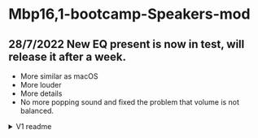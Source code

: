 # Mbp16,1-bootcamp-Speakers-mod

## 28/7/2022 New EQ present is now in test, will release it after a week.
- More similar as macOS
- More louder
- More details
- No more popping sound and fixed the problem that volume is not balanced.

<details>
  <summary>V1 readme</summary>
Config for Speakers optimization for MBP16 2019 in windows 10
 ###### Warning: Method may invalidate the warranty and caused speakers broken.
 ###### Disclaimer: I'll not be responsible for any damage to the device caused by using the method.

## Modify
  1.Install EqualizerAPO64-1.2.1.exe<br/>
  2.Choose and tick the playback device **"Speaker" only**<br/>
  3.Tick "Troubleshooting options (only use in case of problems)"<br/>
  4.Choose option **"Install as SFX/MFX"** or **"Install as SFX/EFX (experimental)"**. Other options will not working.<br/>
  5.Tick "Allow silent buffer modification"<br/>
  6.Click ok and **no not restart yet**.<br/>
  7.In the same folder, copy **config.txt** & **"DynamiQ-master"** to **C:\Program Files\EqualizerAPO\config** and replace.<br/>
  8.Copy **PCI_DEV_1803_SUBSYS_1887106B_PCI_SUBSYS_72708086.xml** to **C:\Windows\System32\dolbyaposvc** and instead the original.
  9.Reboot.
  10.Open Dolby Atmos, turn profile to Music, Warm.

## Files
```
- DynamiQ-master | The plugin use for reappear similar bass kick as MacOS.
- config.txt | The EqualizerAPO configuration file.
- EqualizerAPO64-1.2.1.exe | EqualizerAPO installer.
- PCI_DEV_1803_SUBSYS_1887106B_PCI_SUBSYS_72708086.xml | Dolby Atmos speaker configuration, port from ~~iMac1,1~~ ( I forgot the model.
- Original_drivers&files | Included all original drivers and configuration, version 6.1.7700.3.
```


Reddit post:
https://www.reddit.com/r/bootcamp/comments/ltifl0/fix_sound_quality_under_bootcamp_of_macbook_pro/

## Preview:
https://www.naozumi.me/bcmod_preview/ (outdated)

## Known issues
~~Pops sounds appear time to time~~ ( Has ameliorated

### Credits: Brad331
https://github.com/Brad331/DynamiQ for DynamiQ

**10/4/2021 Finished adjustment.**
</details>
